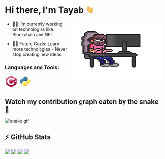 # Hi there, I'm Tayab <img width="30px" src="https://github.com/tayabakhtar/tayabakhtar/blob/main/waving-hand-joypixels (1).gif" />


<img align="right" alt="GIF" height="200px" width="300px" src="https://github.com/tayabakhtar/tayabakhtar/blob/main/giphy.gif" />

- 👨‍💻 I’m currently working on technologies like Blockchain and NFT

- 💪🏼 Future Goals: Learn more technologies - Never stop creating new ideas.


<h3 align="left">Languages and Tools:</h3>
<p align="left"> <a href="https://www.w3schools.com/cpp/" target="_blank" rel="noreferrer"> <img src="https://raw.githubusercontent.com/devicons/devicon/master/icons/cplusplus/cplusplus-original.svg" alt="cplusplus" width="40" height="40"/> </a> <a href="https://www.python.org" target="_blank" rel="noreferrer"> <img src="https://raw.githubusercontent.com/devicons/devicon/master/icons/python/python-original.svg" alt="python" width="40" height="40"/> </a> </p>

## Watch my contribution graph eaten by the snake🐍
![snake gif](https://github.com/stayabakhtar/tayabakhtar4/blob/output/github-contribution-grid-snake-dark.svg)

## ⚡ GitHub Stats

<img src="https://github-readme-streak-stats.herokuapp.com/?user=tayabakhtar&theme=highcontrast" />
<img src="https://github-readme-stats.vercel.app/api?username=tayabakhtar&show_icons=true&count_private=true&theme=highcontrast" />
<img src="https://github-readme-stats.vercel.app/api/top-langs/?username=tayabakhtar&layout=compact&count_private=true&theme=highcontrast" />
<img src="https://activity-graph.herokuapp.com/graph?username=tayabakhtar&theme=elegant" />
